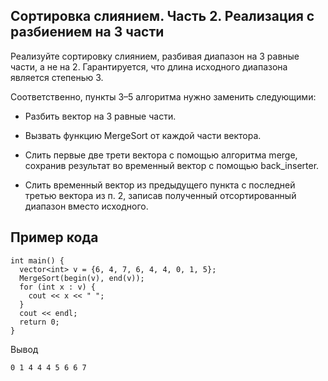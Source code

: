 Сортировка слиянием. Часть 2. Реализация с разбиением на 3 части
----------------------------------------------------------------

Реализуйте сортировку слиянием, разбивая диапазон на 3 равные части, а не на 2.
Гарантируется, что длина исходного диапазона является степенью 3.

Соответственно, пункты 3–5 алгоритма нужно заменить следующими:

-   Разбить вектор на 3 равные части.

-   Вызвать функцию MergeSort от каждой части вектора.

-   Слить первые две трети вектора с помощью алгоритма merge, сохранив результат
    во временный вектор с помощью back_inserter.

-   Слить временный вектор из предыдущего пункта с последней третью вектора из
    п. 2, записав полученный отсортированный диапазон вместо исходного.

Пример кода
-----------

~~~~~~~~~~~~~~~~~~~~~~~~~~~~~~~~~~~~~~~~~~~~~~~~~~~~~~~~~~~~~~~~~~~~~~~~~~~~~~~~
int main() {
  vector<int> v = {6, 4, 7, 6, 4, 4, 0, 1, 5};
  MergeSort(begin(v), end(v));
  for (int x : v) {
    cout << x << " ";
  }
  cout << endl;
  return 0;
}
~~~~~~~~~~~~~~~~~~~~~~~~~~~~~~~~~~~~~~~~~~~~~~~~~~~~~~~~~~~~~~~~~~~~~~~~~~~~~~~~

Вывод

~~~~~~~~~~~~~~~~~~~~~~~~~~~~~~~~~~~~~~~~~~~~~~~~~~~~~~~~~~~~~~~~~~~~~~~~~~~~~~~~
0 1 4 4 4 5 6 6 7
~~~~~~~~~~~~~~~~~~~~~~~~~~~~~~~~~~~~~~~~~~~~~~~~~~~~~~~~~~~~~~~~~~~~~~~~~~~~~~~~
